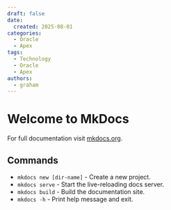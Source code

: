 ```yaml
---
draft: false
date:
  created: 2025-08-01
categories: 
  - Oracle
  - Apex
tags: 
  - Technology
  - Oracle
  - Apex
authors:
  - graham
---
```


# Welcome to MkDocs

For full documentation visit [mkdocs.org](https://www.mkdocs.org).

## Commands

* `mkdocs new [dir-name]` - Create a new project.
* `mkdocs serve` - Start the live-reloading docs server.
* `mkdocs build` - Build the documentation site.
* `mkdocs -h` - Print help message and exit.





